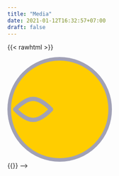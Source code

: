 ```yaml
---
title: "Media"
date: 2021-01-12T16:32:57+07:00
draft: false
---
```


{{< rawhtml >}}
<head>
    <meta charset="utf-8">
    <style>
        body{
            
            justify-content: center;
            align-items: center;
            
        }

        .face{
            position: relative;
            width: 300px;
            height: 300px;
            border-radius: 50%;
            background: #ffcd00;
            display: flex;
            justify-items: center;
            align-items: center;
        }
        .face::before{
            content: '';
            position: absolute;
            top: 180px;
            left: 75px;
            width: 150px;
            height: 70px;
            background: #b57700;
            border-bottom-left-radius: 70px;
            border-bottom-right-radius: 70px;
            transition: 0.5s;
        }
        .face:hover::before{
            
            top: 210px;
            width: 150px;
            height: 20px;
            background: #b57700;
            border-bottom-left-radius: 0px;
            border-bottom-right-radius: 0px;
        }
        .eyes{
            position: relative;
            top: -40px;
            left: 35px;
            display: flex;
        }
        .eyes .eye{
            position: relative;
            width: 80px;
            height: 80px;
            display: block;
            background: #fff;
            margin: 0 15px;
            border-radius: 50%;
        }
        .eyes .eye::before{
            content: '';
            position: absolute;
            top: 50%;
            left: 25px;
            transform: translate(-50%,-50%);
            width: 40px;
            height: 40px;
            background: #333;
            border-radius: 50%;
        }





    
    </style>

</head>
<body>
    <div class="face">
        <div class="eyes">
            <div class="eye"></div>
            <div class="eye"></div>
        </div>
    </div>

    <script>
        document.querySelector('body').addEventListener('mousemove', eyeball);
        function eyeball(){
            var eye = document.querySelectorAll('.eye');
            eye.forEach(function(eye){
                let x = (eye.getBoundingClientRect().left) + (eye.clientWidth / 2);
                let y = (eye.getBoundingClientRect().top) + (eye.clientHeight / 2);
                let radian = Math.atan2(event.pageX - x, event.pageY - y);
                let rot = (radian * (180 / Math.PI) * -1) + 270;
                eye.style.transform = "rotate("+ rot + "deg)"; 

            })
        }
    </script>
</body>



{{< /rawhtml >}}




<!-- 
{{< rawhtml>}}
<html lang="en">
  <head>
    <meta charset="UTF-8" />
    <meta name="viewport" content="width=device-width, initial-scale=1.0" />
    <meta http-equiv="X-UA-Compatible" content="ie=edge" />
    <style>
        svg {
            display: block;
            width: 80px;
            height: 80px;
            pointer-events: none;
            transform-style: preserve-3d;
        }
        circle.eye {
            fill: #a1a1b6;
        }
        path.top, path.bottom {
            fill: transparent;
            stroke: #a1a1b6;
            stroke-width: 1.3px;
            stroke-linecap: round;
        }
        .eye-outer {
            display: flex;
            align-items: flex-start;
            justify-content: center;
            margin-top: 15px;
        }
        .face {
            border: 8px solid #a1a1b6;
            border-radius: 50%;
            width: 220px;
            height: 220px;
        }
        .mouth-outer {
            display: flex;
            align-items: center;
            justify-content: center;
        }
        .mouth-outer svg {
            width: 100px;
            height: 100px;
        }
        .mouth-outer path.top, .mouth-outer path.bottom {
            stroke-width: 2px;
        }
    </style>
  </head>
  <body>
    <div class="face">
       <div class="eye-outer">
          <div class="left-eye">
            <svg viewBox="0 0 21 21">
                <circle class="eye eye-left" cx="10.5" cy="10.5" r="2.25"></circle>
                <path class="top" d="M2 10.5C2 10.5 6.43686 5.5 10.5 5.5C14.5631 5.5 19 10.5 19 10.5"></path>
                <path class="bottom" d="M2 10.5C2 10.5 6.43686 15.5 10.5 15.5C14.5631 15.5 19 10.5 19 10.5"></path>
            </svg>  
          </div>
          <div class="right-eye">
             <svg viewBox="0 0 21 21">
                  <circle class="eye eye-right" cx="10.5" cy="10.5" r="2.25"></circle>
                  <path class="top" d="M2 10.5C2 10.5 6.43686 5.5 10.5 5.5C14.5631 5.5 19 10.5 19 10.5"></path>
                  <path class="bottom" d="M2 10.5C2 10.5 6.43686 15.5 10.5 15.5C14.5631 15.5 19 10.5 19 10.5"></path>
             </svg>
          </div>
       </div>
       <div class="mouth-outer">
         <svg viewBox="0 0 21 21">
              <path class="top" d="M2 10.5C2 10.5 6.43686 5.5 10.5 5.5C14.5631 5.5 19 10.5 19 10.5"></path>
              <path class="bottom" d="M2 10.5C2 10.5 6.43686 15.5 10.5 15.5C14.5631 15.5 19 10.5 19 10.5"></path>
         </svg> 
       </div>
    </div>
    <script type="text/javascript">
        const eye1 = document.querySelector('.eye-left');
        const eye2 = document.querySelector('.eye-right')
        window.addEventListener('mousemove', (evt) => {
            const x = -(window.innerWidth / 2 - evt.pageX) / 160;
            const y = -(window.innerHeight / 2 - evt.pageY) / 160;
            eye1.style.transform = `translateY(${y}px) translateX(${x}px)`;
            eye2.style.transform = `translateY(${y}px) translateX(${x}px)`;
        });  
    </script>
  </body>
</html>
{{</ rawhtml>}} -->